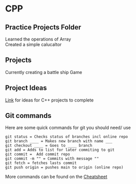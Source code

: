 # CPP

## Practice Projects Folder
Learned the operations of Array  
Created a simple calucaltor  

## Projects
Currently creating a battle ship Game  

## Project Ideas
[Link](https://pwskills.com/blog/top-31-c-project-ideas-for-beginners-advanced/) for ideas for C++ projects to complete

## Git commands  
Here are some  quick commands for git you should need/ use  
```
git status = Checks status of branches incl online repo  
git branch ____ = Makes new branch with name ___  
git checkout ____ = Goes to ____ branch  
git add = Adds to list for later commiting to git  
git commit =  Add commit repo  
git commit -m "" = Commits with message ""  
git fetch = fetches lasts commit   
git push origin = pushes main to origin (online repo)  
```

More commands can be found on the [Cheatsheet](https://education.github.com/git-cheat-sheet-education.pdf)  
